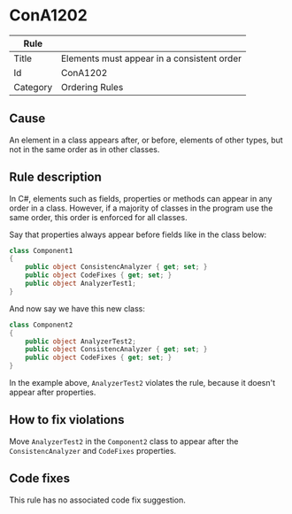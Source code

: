 # ConA1202

Rule | &nbsp;
------------ | -------------
Title | Elements must appear in a consistent order
Id | ConA1202
Category | Ordering Rules

## Cause

An element in a class appears after, or before, elements of other types, but not in the same order as in other classes.

## Rule description

In C#, elements such as fields, properties or methods can appear in any order in a class. However, if a majority of classes in the program use the same order, this order is enforced for all classes.    

Say that properties always appear before fields like in the class below:
 
````csharp
class Component1
{
    public object ConsistencAnalyzer { get; set; }
	public object CodeFixes { get; set; }
	public object AnalyzerTest1;
}
````

And now say we have this new class:
 
````csharp
class Component2
{
	public object AnalyzerTest2;
    public object ConsistencAnalyzer { get; set; }
	public object CodeFixes { get; set; }
}
````

In the example above, `AnalyzerTest2` violates the rule, because it doesn't appear after properties.

## How to fix violations

Move `AnalyzerTest2` in the `Component2` class to appear after the `ConsistencAnalyzer` and `CodeFixes` properties. 

## Code fixes

This rule has no associated code fix suggestion.
